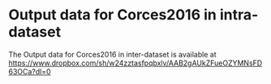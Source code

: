 # Output data for Corces2016 in intra-dataset
The Output data for Corces2016 in inter-dataset is available at https://www.dropbox.com/sh/w24zztasfpqbxlv/AAB2gAUkZFueOZYMNsFD63OCa?dl=0